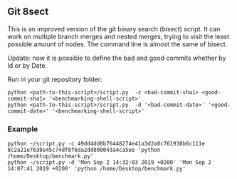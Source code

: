 ## Git 8sect

This is an improved version of the git binary search (bisect) script.
It can work on multiple branch merges and nested merges, trying to visit the least possible amount of nodes.
The command line is almost the same of bisect.

Update: now it is possible to define the bad and good commits whether by Id or by Date.

Run in your git repository folder:
```
python <path-to-this-script>/script.py  -c <bad-commit-sha1> <good-commit-sha1> '<benchmarking-shell-script>'
python <path-to-this-script>/script.py  -d '<bad-commit-date>' '<good-commit-date>' '<benchmarking-shell-script>'
```

### Example
```
python ~/script.py -c 49dd4dd0b76448274e41a3d2a0c761930b6c111e 8c2a21e7638e45c74df8f6da2dd800043a4ca5ee 'python /home/Desktop/benchmark.py'
python ~/script.py -d 'Mon Sep 2 14:32:03 2019 +0200' 'Mon Sep 2 14:07:41 2019 +0200' 'python /home/Desktop/benchmark.py'
```
